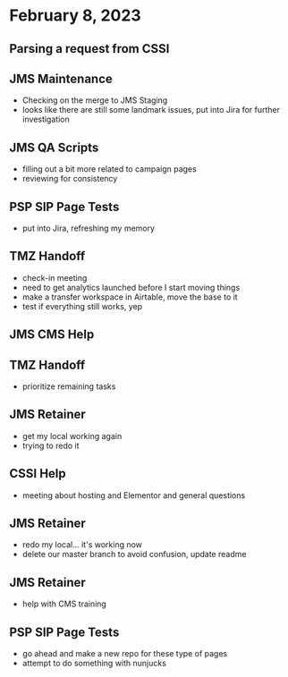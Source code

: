 # February 8, 2023

## Parsing a request from CSSI

## JMS Maintenance
- Checking on the merge to JMS Staging
- looks like there are still some landmark issues, put into Jira for further investigation

## JMS QA Scripts
- filling out a bit more related to campaign pages
- reviewing for consistency

## PSP SIP Page Tests
- put into Jira, refreshing my memory

## TMZ Handoff
- check-in meeting
- need to get analytics launched before I start moving things
- make a transfer workspace in Airtable, move the base to it
- test if everything still works, yep

## JMS CMS Help

## TMZ Handoff
- prioritize remaining tasks

## JMS Retainer
- get my local working again
- trying to redo it

## CSSI Help
- meeting about hosting and Elementor and general questions

## JMS Retainer
- redo my local... it's working now
- delete our master branch to avoid confusion, update readme

## JMS Retainer
- help with CMS training

## PSP SIP Page Tests
- go ahead and make a new repo for these type of pages
- attempt to do something with nunjucks